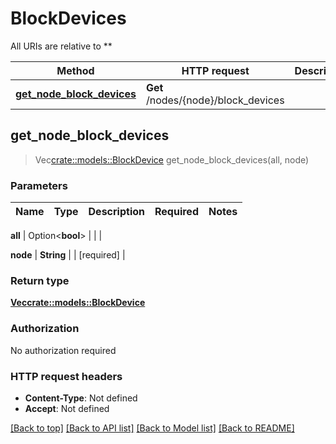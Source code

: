 # BlockDevices

All URIs are relative to **

Method | HTTP request | Description
------------- | ------------- | -------------
[**get_node_block_devices**](BlockDevices.md#get_node_block_devices) | **Get** /nodes/{node}/block_devices | 





## get_node_block_devices

> Vec<crate::models::BlockDevice> get_node_block_devices(all, node)


### Parameters


Name | Type | Description  | Required | Notes
------------- | ------------- | ------------- | ------------- | -------------

**all** | Option<**bool**> |  |  |

**node** | **String** |  | [required] |


### Return type

[**Vec<crate::models::BlockDevice>**](.md)

### Authorization

No authorization required

### HTTP request headers

- **Content-Type**: Not defined
- **Accept**: Not defined

[[Back to top]](#) [[Back to API list]](../README.md#documentation-for-api-endpoints) [[Back to Model list]](../README.md#documentation-for-models) [[Back to README]](../README.md)


